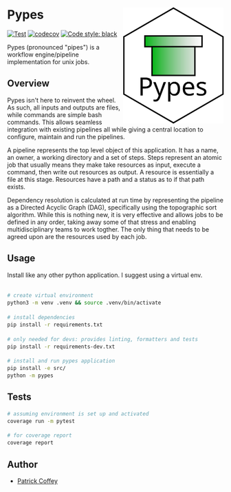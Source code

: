 # Pypes <a href='https://github.com/schlerp/pypes'><img src='.assets/pypes_logo.svg' align="right" height="270"/></a>

[![Test](https://github.com/schlerp/pypes/actions/workflows/tests.yml/badge.svg)](https://github.com/schlerp/pypes/actions/workflows/tests.yml)
[![codecov](https://codecov.io/gh/schlerp/pypes/branch/main/graph/badge.svg?token=8FDVK8PHF1)](https://codecov.io/gh/schlerp/pypes)
[![Code style: black](https://img.shields.io/badge/code%20style-black-000000.svg)](https://github.com/psf/black)


Pypes (pronounced "pipes") is a workflow engine/pipeline implementation for unix jobs. 
## Overview

Pypes isn't here to reinvent the wheel. As such, all inputs and outputs are files, while commands are simple bash commands. This allows seamless integration with existing pipelines all while giving a central location to configure, maintain and run the pipelines.

A pipeline represents the top level object of this application. It has a name, an owner, a working directory and a set of steps. Steps represent an atomic job that usually means they make take resources as input, execute a command, then write out resources as output. A resource is essentially a file at this stage. Resources have a path and a status as to if that path exists. 

Dependency resolution is calculated at run time by representing the pipeline as a Directed Acyclic Graph (DAG), specifically using the topographic sort algorithm. While this is nothing new, it is very effective and allows jobs to be defined in any order, taking away some of that stress and enabling multidisciplinary teams to work togther. The only thing that needs to be agreed upon are the resources used by each job.

## Usage

Install like any other python application. I suggest using a virtual env.

```bash

# create virtual environment
python3 -m venv .venv && source .venv/bin/activate

# install dependencies
pip install -r requirements.txt

# only needed for devs: provides linting, formatters and tests
pip install -r requirements-dev.txt

# install and run pypes application
pip install -e src/
python -m pypes
```

## Tests

```bash
# assuming environment is set up and activated
coverage run -m pytest

# for coverage report
coverage report

```

## Author

- [Patrick Coffey](https://github.com/schlerp)